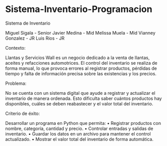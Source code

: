 # Sistema-Inventario-Programacion
Sistema de Inventario

Miguel Sigala - Senior
Javier Medina - Mid
Melissa Muela - Mid
Vianney Gonzalez - JR
Luis Rios - JR


Contexto:

Llantas y Servicios Wall es un negocio dedicado a la venta de llantas, aceites y refacciones automotrices. El control del inventario se realiza de forma manual, lo que provoca errores al registrar productos, pérdidas de tiempo y falta de información precisa sobre las existencias y los precios.

Problema:

No se cuenta con un sistema digital que ayude a registrar y actualizar el inventario de manera ordenada. Esto dificulta saber cuántos productos hay disponibles, cuáles se deben reabastecer y el valor total del inventario.

Criterio de éxito:

Desarrollar un programa en Python que permita:
	•	Registrar productos con nombre, categoría, cantidad y precio.
	•	Controlar entradas y salidas de inventario.
	•	Guardar los datos en un archivo para mantener el control actualizado.
	•	Mostrar el valor total del inventario de forma automática.